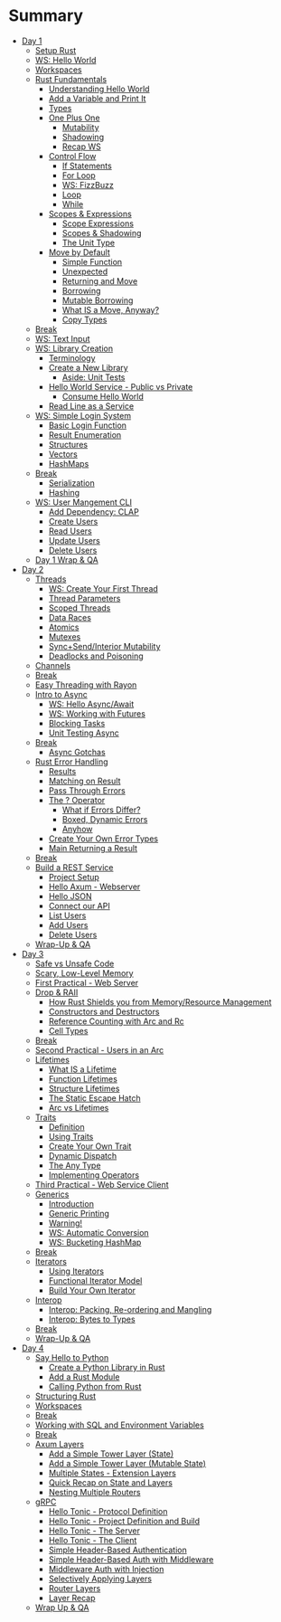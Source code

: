 # Summary

- [Day 1](./day1/intro.md)
    - [Setup Rust](./day1/setup_rust.md)
    - [WS: Hello World](./day1/hello_world.md)
    - [Workspaces](./day1/workspaces.md)
    - [Rust Fundamentals](./day1/fundamentals_intro.md)
        - [Understanding Hello World](./day1/f1_hello_world.md)
        - [Add a Variable and Print It](./day1/f2_variable_print.md)
        - [Types](./day1/f3_types.md)
        - [One Plus One](./day1/f4_one_plus_one.md)
            - [Mutability](./day1/f4_one_plus_one_mut.md)
            - [Shadowing](./day1/f4_one_plus_one_shadow.md)
            - [Recap WS](./day1/f4_recap_workshop.md)
        - [Control Flow](./day1/f5_control_flow.md)
            - [If Statements](./day1/f6_if.md)
            - [For Loop](./day1/f7_for.md)
            - [WS: FizzBuzz](./day1/f8_fizzbuzz.md)
            - [Loop](./day1/f9_loop.md)
            - [While](./day1/f10_while.md)
        - [Scopes & Expressions](./day1/f11_scopes.md)
            - [Scope Expressions](./day1/f12_scope_expr.md)
            - [Scopes & Shadowing](./day1/f13_scope_shadowing.md)
            - [The Unit Type](./day1/f14_unit_type.md)
        - [Move by Default]()
            - [Simple Function](./day1/f15_move_default_fn.md)
            - [Unexpected](./day1/f15_move_default_fn_unexpected.md)
            - [Returning and Move](./day1/f15_move_default_fn_return.md)
            - [Borrowing](./day1/f15_move_default_fn_borrow.md)
            - [Mutable Borrowing](./day1/f15_move_default_fn_borrow_mut.md)
            - [What IS a Move, Anyway?](./day1/f15_what_is_a_move.md)
            - [Copy Types](./day1/f15_copy_types.md)
    - [Break]()
    - [WS: Text Input](./day1/text_input.md)
    - [WS: Library Creation]()
        - [Terminology](./day1/library1_terms.md)
        - [Create a New Library](./day1/library_ws1.md)
            - [Aside: Unit Tests](./day1/library_ws2.md)
        - [Hello World Service - Public vs Private](./day1/library_ws3.md)
            - [Consume Hello World](./day1/library_ws4.md)
        - [Read Line as a Service](./day1/library_ws5.md)
    - [WS: Simple Login System]()
        - [Basic Login Function](./day1/login_sys_simple.md)
        - [Result Enumeration](./day1/login_sys_enums.md)
        - [Structures](./day1/login_sys_structs.md)
        - [Vectors](./day1/login_sys_vectors.md)
        - [HashMaps](./day1/login_sys_hashmap.md)
    - [Break]()
        - [Serialization](./day1/login_serialization.md)
        - [Hashing](./day1/login_hashing.md)
    - [WS: User Mangement CLI](./day1/cli.md)
        - [Add Dependency: CLAP]()
        - [Create Users]()
        - [Read Users]()
        - [Update Users]()
        - [Delete Users]()
    - [Day 1 Wrap & QA]()
- [Day 2](./day2/intro.md)
    - [Threads](./day2/threads_intro.md)
        - [WS: Create Your First Thread](./day2/first_thread.md)
        - [Thread Parameters](./day2/thread_params.md)
        - [Scoped Threads](./day2/scoped_threads.md)
        - [Data Races](./day2/fearful_concurrency.md)
        - [Atomics](./day2/atomics.md)
        - [Mutexes](./day2/mutexes.md)
        - [Sync+Send/Interior Mutability](./day2/interior_mutability.md)
        - [Deadlocks and Poisoning](./day2/deadlocks.md)
    - [Channels](./day2/channels.md)
    - [Break]()
    - [Easy Threading with Rayon](./day2/rayon.md)
    - [Intro to Async](./day2/async_intro.md)
        - [WS: Hello Async/Await](./day2/async_hello.md)
        - [WS: Working with Futures](./day2/async_futures.md)
        - [Blocking Tasks](./day2/async_blocking.md)
        - [Unit Testing Async](./day2/async_testing.md)
    - [Break]()
        - [Async Gotchas]()
    - [Rust Error Handling](./day2/errors.md)
        - [Results]()
        - [Matching on Result]()
        - [Pass Through Errors]()
        - [The ? Operator]()
            - [What if Errors Differ?]()
            - [Boxed, Dynamic Errors]()
            - [Anyhow]()
        - [Create Your Own Error Types]()
        - [Main Returning a Result]()
    - [Break]()
    - [Build a REST Service]()
        - [Project Setup]()
        - [Hello Axum - Webserver]()
        - [Hello JSON]()
        - [Connect our API]()
        - [List Users]()
        - [Add Users]()
        - [Delete Users]()
    - [Wrap-Up & QA]()
- [Day 3]()
    - [Safe vs Unsafe Code]()
    - [Scary, Low-Level Memory](./day3/alloc.md)
    - [First Practical - Web Server](./day3/practical.md)
    - [Drop & RAII](./day3/drop.md)
        - [How Rust Shields you from Memory/Resource Management]()
        - [Constructors and Destructors]()
        - [Reference Counting with Arc and Rc]()
        - [Cell Types]()
    - [Break]()
    - [Second Practical - Users in an Arc](./day3/practical2.md)
    - [Lifetimes](./day3/lifetimes.md)
        - [What IS a Lifetime]()
        - [Function Lifetimes]()
        - [Structure Lifetimes]()
        - [The Static Escape Hatch]()
        - [Arc vs Lifetimes]()
    - [Traits](./day3/traits.md)
        - [Definition]()
        - [Using Traits]()
        - [Create Your Own Trait]()
        - [Dynamic Dispatch]()
        - [The Any Type]()
        - [Implementing Operators]()
    - [Third Practical - Web Service Client](./day3/practical3.md)
    - [Generics](./day3/generics.md)
        - [Introduction]()
        - [Generic Printing]()
        - [Warning!]()
        - [WS: Automatic Conversion]()
        - [WS: Bucketing HashMap]()
    - [Break]()
    - [Iterators](./day3/iterators.md)
        - [Using Iterators]()
        - [Functional Iterator Model]()
        - [Build Your Own Iterator]()
    - [Interop]()
        - [Interop: Packing, Re-ordering and Mangling](./day3/packing.md)
        - [Interop: Bytes to Types](./day3/bytes_types.md)
    - [Break]()
    - [Wrap-Up & QA]()
- [Day 4]()
    - [Say Hello to Python](./day4/hello_python.md)
        - [Create a Python Library in Rust](./day4/pyfib.md)
        - [Add a Rust Module](./day4/pyo3_rfib.md)
        - [Calling Python from Rust](./day4/python_from_rust.md)
    - [Structuring Rust](./day4/file_structure.md)
    - [Workspaces](./day4/workspaces.md)
    - [Break]()
    - [Working with SQL and Environment Variables](./day4/databases.md)
    - [Break]()
    - [Axum Layers]()
        - [Add a Simple Tower Layer (State)](./day4/simple_tower_layer.md)
        - [Add a Simple Tower Layer (Mutable State)](./day4/simple_tower_layer_mut.md)
        - [Multiple States - Extension Layers](./day4/simple_tower_layer_multi_state.md)
        - [Quick Recap on State and Layers](./day4/simple_tower_recap.md)
        - [Nesting Multiple Routers](./day4/nesting.md)
    - [gRPC]()
        - [Hello Tonic - Protocol Definition](./day4/grpc_hello.md)
        - [Hello Tonic - Project Definition and Build](./day4/grpc_hello2.md)
        - [Hello Tonic - The Server](./day4/grpc_hello3.md)
        - [Hello Tonic - The Client](./day4/grpc_hello4.md)
        - [Simple Header-Based Authentication](./day4/header_auth1.md)
        - [Simple Header-Based Auth with Middleware](./day4/header_auth2.md)
        - [Middleware Auth with Injection](./day4/header_auth3.md)
        - [Selectively Applying Layers](./day4/layer_targets.md)
        - [Router Layers](./day4/layer_router.md)
        - [Layer Recap](./day4/layer_recap.md)
    - [Wrap Up & QA]()
